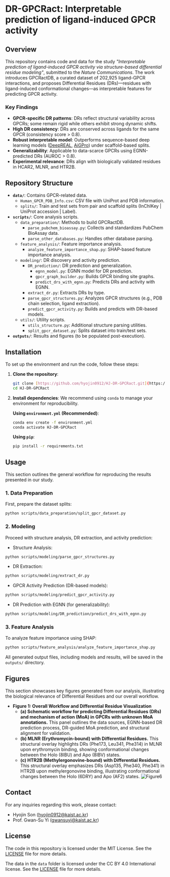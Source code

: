 # DR-GPCRact: Interpretable prediction of ligand-induced GPCR activity

## Overview
This repository contains code and data for the study *"Interpretable prediction of ligand-induced GPCR activity via structure-based differential residue modeling"*, submitted to the *Nature Communications*. The work introduces GPCRactDB, a curated dataset of 202,925 ligand-GPCR interactions, and proposes Differential Residues (DRs)—residues with ligand-induced conformational changes—as interpretable features for predicting GPCR activity.


### Key Findings
- **GPCR-specific DR patterns**: DRs reflect structural variability across GPCRs; some remain rigid while others exhibit strong dynamic shifts.
- **High DR consistency**: DRs are conserved across ligands for the same GPCR (consistency score > 0.8).
- **Robust interpretable model**: Outperforms sequence-based deep learning models ([DeepREAL](https://academic.oup.com/bioinformatics/article/38/9/2561/6547052), [AiGPro](https://jcheminf.biomedcentral.com/articles/10.1186/s13321-024-00945-7)) under scaffold-based splits.
- **Generalizability**: Applicable to data-scarce GPCRs using EGNN-predicted DRs (AUROC > 0.8).
- **Experimental relevance**: DRs align with biologically validated residues in HCAR2, MLNR, and HTR2B.

## Repository Structure
- **`data/`**: Contains GPCR-related data.
  - `Human_GPCR_PDB_Info.csv`: CSV file with UniProt and PDB information.
  - `splits/`: Train and test sets from pair and scaffold splits (InChIKey | UniProt accession | Label).
- **`scripts/`**: Core analysis scripts.
  - `data_preparation/`: Methods to build GPCRactDB.
    - `parse_pubchem_bioassay.py`: Collects and standardizes PubChem BioAssay data.
    - `parse_other_databases.py`: Handles other database parsing.
  - `feature_analysis/`: Feature importance analysis.
    - `analyze_feature_importance_shap.py`: SHAP-based feature importance analysis.
  - `modeling/`: DR discovery and activity prediction.
    - `DR_prediction/`: DR prediction and generalization.
      - `egnn_model.py`: EGNN model for DR prediction.
      - `gpcr_graph_builder.py`: Builds GPCR binding site graphs.
      - `predict_drs_with_egnn.py`: Predicts DRs and activity with EGNN.
    - `extract_dr.py`: Extracts DRs by type.
    - `parse_gpcr_structures.py`: Analyzes GPCR structures (e.g., PDB chain selection, ligand extraction).
    - `predict_gpcr_activity.py`: Builds and predicts with DR-based models.
  - `utils/`: Utility scripts.
    - `utils_structure.py`: Additional structure parsing utilities.
    - `split_gpcr_dataset.py`: Splits dataset into train/test sets.
- **`outputs/`**: Results and figures (to be populated post-execution).


## Installation
To set up the environment and run the code, follow these steps:
1.  **Clone the repository**:
    ```bash
    git clone [https://github.com/hyojin0912/HJ-DR-GPCRact.git](https://github.com/hyojin0912/HJ-DR-GPCRact.git)
    cd HJ-DR-GPCRact
    ```
2.  **Install dependencies**:
    We recommend using `conda` to manage your environment for reproducibility.
    
    **Using `environment.yml` (Recommended)**:
    ```bash
    conda env create -f environment.yml
    conda activate HJ-DR-GPCRact
    ```
    **Using `pip`**:
    ```bash
    pip install -r requirements.txt
    ```

## Usage

This section outlines the general workflow for reproducing the results presented in our study.

### 1. Data Preparation
First, prepare the dataset splits:
```bash
python scripts/data_preparation/split_gpcr_dataset.py
```
### 2. Modeling
Proceed with structure analysis, DR extraction, and activity prediction:
- Structure Analysis:
```bash
python scripts/modeling/parse_gpcr_structures.py
```
- DR Extraction:
```bash
python scripts/modeling/extract_dr.py
```
- GPCR Activity Prediction (DR-based models):
```bash
python scripts/modeling/predict_gpcr_activity.py
```
- DR Prediction with EGNN (for generalizability):
```bash
python scripts/modeling/DR_prediction/predict_drs_with_egnn.py
```
### 3. Feature Analysis
To analyze feature importance using SHAP:
```bash
python scripts/feature_analysis/analyze_feature_importance_shap.py
```
All generated output files, including models and results, will be saved in the `outputs/` directory.


## Figures
This section showcases key figures generated from our analysis, illustrating the biological relevance of Differential Residues and our overall workflow.

* **Figure 1: Overall Workflow and Differential Residue Visualization**
    * **(a) Schematic workflow for predicting Differential Residues (DRs) and mechanism of action (MoA) in GPCRs with unknown MoA annotations.** This panel outlines the data sources, EGNN-based DR prediction process, DR-guided MoA prediction, and structural alignment for validation.
    * **(b) MLNR (Erythromycin-bound) with Differential Residues.** This structural overlay highlights DRs (Phe173, Leu341, Phe314) in MLNR upon erythromycin binding, showing conformational changes between the Holo (8IBU) and Apo (8IBV) states.
    * **(c) HTR2B (Methylergonovine-bound) with Differential Residues.** This structural overlay emphasizes DRs (Asp135, Phe340, Phe341) in HTR2B upon methylergonovine binding, illustrating conformational changes between the Holo (6DRY) and Apo (AF2) states.
![Figure6](https://github.com/user-attachments/assets/f68fd38f-22e6-49dc-a0e7-61a617889b3a)


## Contact
For any inquiries regarding this work, please contact:
- Hyojin Son (hyojin0912@kaist.ac.kr)
- Prof. Gwan-Su Yi (gwansuyi@kaist.ac.kr)

## License
The code in this repository is licensed under the MIT License. See the [LICENSE](./LICENSE) file for more details.

The data in the `data` folder is licensed under the CC BY 4.0 International license. See the [LICENSE](./LICENSE) file for more details.
